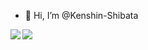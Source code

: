 - 👋 Hi, I’m @Kenshin-Shibata
<a href="https://github.com/Kenshin-Shibata/github-readme-stats">
  <img align="left" src="https://github-readme-stats.vercel.app/api?username=Kenshin-Shibata&count_private=true&show_icons=true" />
</a>
<a href="https://github.com/Kenshin-Shibata/github-readme-stats">
  <img align="left" src="https://github-readme-stats.vercel.app/api/top-langs/?username=Kenshin-Shibata" />
</a>
